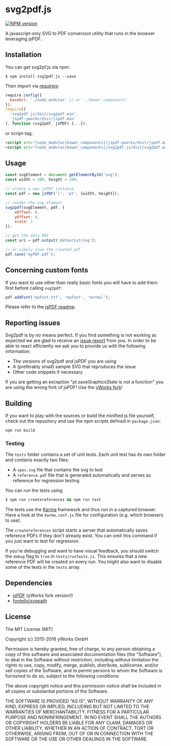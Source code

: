 # svg2pdf.js

[![NPM version](https://img.shields.io/npm/v/svg2pdf.js.svg?style=flat)](https://www.npmjs.org/package/svg2pdf.js)

A javascript-only SVG to PDF conversion utility that runs in the browser leveraging jsPDF.

## Installation
You can get svg2pf.js via npm:

```
$ npm install svg2pdf.js --save
```

Then import via [requirejs](http://requirejs.org/):
```javascript
require.config({
  baseUrl: './node_modules' // or './bower_components'
});
require([
  'svg2pdf.js/dist/svg2pdf.min',
  'jspdf-yworks/dist/jspdf.min'
], function (svg2pdf, jsPDF) {...});
```

or script-tag:
```html
<script src="[node_modules|bower_components]/jspdf-yworks/dist/jspdf.min.js"></script>
<script src="[node_modules|bower_components]/svg2pdf.js/dist/svg2pdf.min.js"></script>
```

## Usage
```javascript
const svgElement = document.getElementById('svg');
const width = 300, height = 200;

// create a new jsPDF instance
const pdf = new jsPDF('l', 'pt', [width, height]);

// render the svg element
svg2pdf(svgElement, pdf, {
	xOffset: 0,
	yOffset: 0,
	scale: 1
});

// get the data URI
const uri = pdf.output('datauristring');

// or simply save the created pdf
pdf.save('myPDF.pdf');
```

## Concerning custom fonts
If you want to use other than really basic fonts you will have to add them first before calling ```svg2pdf```:
```js
pdf.addFont('myFont.ttf', 'myFont', 'normal');
```
Please refer to the [jsPDF readme](https://github.com/yWorks/jsPDF).

## Reporting issues

Svg2pdf is by no means perfect. If you find something is not working as expected we are glad to receive an
[issue report](https://github.com/yWorks/svg2pdf.js/issues) from you. In order to be able to react efficiently we ask
you to provide us with the following information:
 * The versions of svg2pdf and jsPDF you are using
 * A (preferably small) sample SVG that reproduces the issue
 * Other code snippets if necessary
 
If you are getting an exception "pt.saveGraphicsState is not a function" you are using the wrong fork of jsPDF! Use the
[yWorks fork](https://github.com/yWorks/jsPDF)!

## Building

If you want to play with the sources or build the minified js file yourself, check out the repository and use the npm scripts defined in `package.json`:

```bash
npm run build
```

### Testing
The ```tests``` folder contains a set of unit tests. Each unit test has its own folder and contains exactly two files:
 * A ```spec.svg``` file that contains the svg to test
 * A ```reference.pdf``` file that is generated automatically and serves as reference for regression testing
 
You can run the tests using

```sh
$ npm run createreferences && npm run test
```

The tests use the [Karma](https://karma-runner.github.io/2.0/index.html) framework and thus run in a captured browser.
Have a look at the ```karma.conf.js``` file for configuration (e.g. which browsers to use).

The ```createreferences``` script starts a server that automatically saves reference PDFs if they don't already exist.
You can omit this command if you just want to test for regression.

If you're debugging and want to have visual feedback, you should switch the ```debug``` flag to ```true``` in ```tests/runTests.js```.
This ensures that a new reference PDF will be created on every run. You might also want to disable some of the tests in
the ```tests``` array.

## Dependencies
 * [jsPDF](https://github.com/yWorks/jsPDF) (yWorks fork version!)
 * [fontello/svgpath](https://github.com/fontello/svgpath)

## License

The MIT License (MIT)

Copyright (c) 2015-2016 yWorks GmbH

Permission is hereby granted, free of charge, to any person obtaining a copy
of this software and associated documentation files (the "Software"), to deal
in the Software without restriction, including without limitation the rights
to use, copy, modify, merge, publish, distribute, sublicense, and/or sell
copies of the Software, and to permit persons to whom the Software is
furnished to do so, subject to the following conditions:

The above copyright notice and this permission notice shall be included in all
copies or substantial portions of the Software.

THE SOFTWARE IS PROVIDED "AS IS", WITHOUT WARRANTY OF ANY KIND, EXPRESS OR
IMPLIED, INCLUDING BUT NOT LIMITED TO THE WARRANTIES OF MERCHANTABILITY,
FITNESS FOR A PARTICULAR PURPOSE AND NONINFRINGEMENT. IN NO EVENT SHALL THE
AUTHORS OR COPYRIGHT HOLDERS BE LIABLE FOR ANY CLAIM, DAMAGES OR OTHER
LIABILITY, WHETHER IN AN ACTION OF CONTRACT, TORT OR OTHERWISE, ARISING FROM,
OUT OF OR IN CONNECTION WITH THE SOFTWARE OR THE USE OR OTHER DEALINGS IN THE
SOFTWARE.
